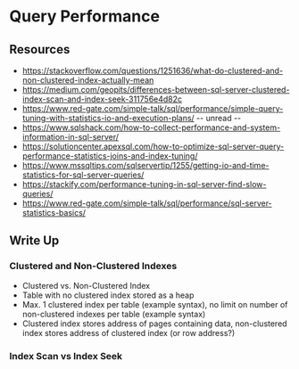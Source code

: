 # Query Performance

## Resources
- https://stackoverflow.com/questions/1251636/what-do-clustered-and-non-clustered-index-actually-mean
- https://medium.com/geopits/differences-between-sql-server-clustered-index-scan-and-index-seek-311756e4d82c
- https://www.red-gate.com/simple-talk/sql/performance/simple-query-tuning-with-statistics-io-and-execution-plans/
-- unread --
- https://www.sqlshack.com/how-to-collect-performance-and-system-information-in-sql-server/
- https://solutioncenter.apexsql.com/how-to-optimize-sql-server-query-performance-statistics-joins-and-index-tuning/
- https://www.mssqltips.com/sqlservertip/1255/getting-io-and-time-statistics-for-sql-server-queries/
- https://stackify.com/performance-tuning-in-sql-server-find-slow-queries/
- https://www.red-gate.com/simple-talk/sql/performance/sql-server-statistics-basics/

## Write Up

### Clustered and Non-Clustered Indexes
- Clustered vs. Non-Clustered Index
- Table with no clustered index stored as a heap
- Max. 1 clustered index per table (example syntax), no limit on number of non-clustered indexes per table (example syntax)
- Clustered index stores address of pages containing data, non-clustered index stores address of clustered index (or row address?)

### Index Scan vs Index Seek

